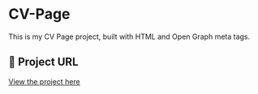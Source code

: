 # CV-Page

This is my CV Page project, built with HTML and Open Graph meta tags.  

## 🔗 Project URL  
[View the project here](https://nidhi458.github.io/CV-Page/)  
